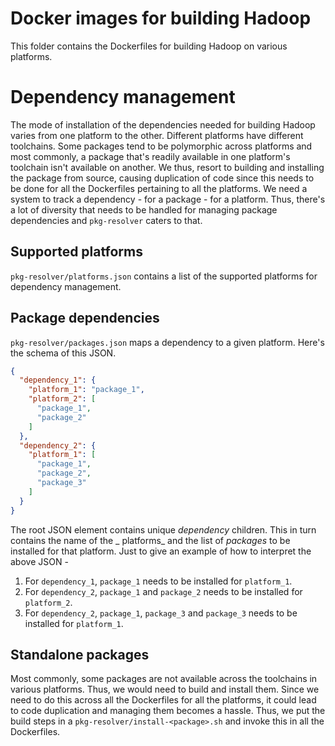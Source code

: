 # Docker images for building Hadoop

This folder contains the Dockerfiles for building Hadoop on various platforms.

# Dependency management

The mode of installation of the dependencies needed for building Hadoop varies from one platform to
the other. Different platforms have different toolchains. Some packages tend to be polymorphic
across platforms and most commonly, a package that's readily available in one platform's toolchain
isn't available on another. We thus, resort to building and installing the package from source,
causing duplication of code since this needs to be done for all the Dockerfiles pertaining to all
the platforms. We need a system to track a dependency - for a package - for a platform. Thus,
there's a lot of diversity that needs to be handled for managing package dependencies and
`pkg-resolver` caters to that.

## Supported platforms

`pkg-resolver/platforms.json` contains a list of the supported platforms for dependency management.

## Package dependencies

`pkg-resolver/packages.json` maps a dependency to a given platform. Here's the schema of this JSON.

```json
{
  "dependency_1": {
    "platform_1": "package_1",
    "platform_2": [
      "package_1",
      "package_2"
    ]
  },
  "dependency_2": {
    "platform_1": [
      "package_1",
      "package_2",
      "package_3"
    ]
  }
}
```

The root JSON element contains unique _dependency_ children. This in turn contains the name of the _
platforms_ and the list of _packages_ to be installed for that platform. Just to give an example of
how to interpret the above JSON -

1. For `dependency_1`, `package_1` needs to be installed for `platform_1`.
2. For `dependency_2`, `package_1` and `package_2` needs to be installed for `platform_2`.
3. For `dependency_2`, `package_1`, `package_3` and `package_3` needs to be installed for
   `platform_1`.

## Standalone packages

Most commonly, some packages are not available across the toolchains in various platforms. Thus, we
would need to build and install them. Since we need to do this across all the Dockerfiles for all
the platforms, it could lead to code duplication and managing them becomes a hassle. Thus, we put
the build steps in a `pkg-resolver/install-<package>.sh` and invoke this in all the Dockerfiles.
